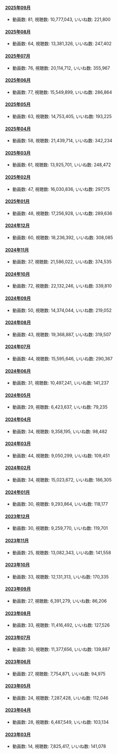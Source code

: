 #### [2025年09月](videos/202509 "wikilink")

-   動画数: 81, 視聴数: 10,777,043, いいね数: 221,800

#### [2025年08月](videos/202508 "wikilink")

-   動画数: 64, 視聴数: 13,381,326, いいね数: 247,402

#### [2025年07月](videos/202507 "wikilink")

-   動画数: 76, 視聴数: 20,114,712, いいね数: 355,967

#### [2025年06月](videos/202506 "wikilink")

-   動画数: 77, 視聴数: 15,549,899, いいね数: 286,864

#### [2025年05月](videos/202505 "wikilink")

-   動画数: 63, 視聴数: 14,753,405, いいね数: 193,225

#### [2025年04月](videos/202504 "wikilink")

-   動画数: 58, 視聴数: 21,439,714, いいね数: 342,234

#### [2025年03月](videos/202503 "wikilink")

-   動画数: 61, 視聴数: 13,925,701, いいね数: 248,472

#### [2025年02月](videos/202502 "wikilink")

-   動画数: 47, 視聴数: 16,030,836, いいね数: 297,175

#### [2025年01月](videos/202501 "wikilink")

-   動画数: 48, 視聴数: 17,256,928, いいね数: 289,636

#### [2024年12月](videos/202412 "wikilink")

-   動画数: 60, 視聴数: 18,236,392, いいね数: 308,085

#### [2024年11月](videos/202411 "wikilink")

-   動画数: 37, 視聴数: 21,586,022, いいね数: 374,535

#### [2024年10月](videos/202410 "wikilink")

-   動画数: 72, 視聴数: 22,132,246, いいね数: 339,810

#### [2024年09月](videos/202409 "wikilink")

-   動画数: 50, 視聴数: 14,374,044, いいね数: 219,052

#### [2024年08月](videos/202408 "wikilink")

-   動画数: 43, 視聴数: 19,368,887, いいね数: 319,507

#### [2024年07月](videos/202407 "wikilink")

-   動画数: 44, 視聴数: 15,595,646, いいね数: 290,367

#### [2024年06月](videos/202406 "wikilink")

-   動画数: 31, 視聴数: 10,497,241, いいね数: 141,237

#### [2024年05月](videos/202405 "wikilink")

-   動画数: 29, 視聴数: 6,423,637, いいね数: 79,235

#### [2024年04月](videos/202404 "wikilink")

-   動画数: 34, 視聴数: 9,358,195, いいね数: 98,482

#### [2024年03月](videos/202403 "wikilink")

-   動画数: 44, 視聴数: 9,050,299, いいね数: 109,451

#### [2024年02月](videos/202402 "wikilink")

-   動画数: 34, 視聴数: 15,023,672, いいね数: 186,305

#### [2024年01月](videos/202401 "wikilink")

-   動画数: 30, 視聴数: 9,293,864, いいね数: 118,177

#### [2023年12月](videos/202312 "wikilink")

-   動画数: 30, 視聴数: 9,259,770, いいね数: 119,701

#### [2023年11月](videos/202311 "wikilink")

-   動画数: 25, 視聴数: 13,082,343, いいね数: 141,558

#### [2023年10月](videos/202310 "wikilink")

-   動画数: 33, 視聴数: 12,131,313, いいね数: 170,335

#### [2023年09月](videos/202309 "wikilink")

-   動画数: 27, 視聴数: 6,391,279, いいね数: 86,206

#### [2023年08月](videos/202308 "wikilink")

-   動画数: 33, 視聴数: 11,416,492, いいね数: 127,526

#### [2023年07月](videos/202307 "wikilink")

-   動画数: 30, 視聴数: 11,377,656, いいね数: 139,887

#### [2023年06月](videos/202306 "wikilink")

-   動画数: 27, 視聴数: 7,754,871, いいね数: 94,975

#### [2023年05月](videos/202305 "wikilink")

-   動画数: 24, 視聴数: 7,287,428, いいね数: 112,046

#### [2023年04月](videos/202304 "wikilink")

-   動画数: 28, 視聴数: 6,487,549, いいね数: 103,134

#### [2023年03月](videos/202303 "wikilink")

-   動画数: 14, 視聴数: 7,825,417, いいね数: 141,078

